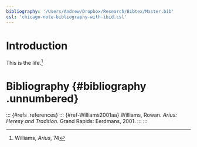 ```yaml
---
bibliography: '/Users/Andrew/Dropbox/Research/Bibtex/Master.bib'
csl: 'chicago-note-bibliography-with-ibid.csl'
---
```


Introduction
============

This is the life.[^1]

Bibliography {#bibliography .unnumbered}
============

::: {#refs .references}
::: {#ref-Williams2001aa}
Williams, Rowan. *Arius: Heresy and Tradition*. Grand Rapids: Eerdmans,
2001.
:::
:::

[^1]: Williams, *Arius*, 74
